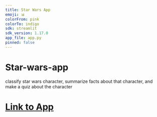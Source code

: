 ```yaml
---
title: Star Wars App
emoji: 📊
colorFrom: pink
colorTo: indigo
sdk: streamlit
sdk_version: 1.17.0
app_file: app.py
pinned: false
---
```


# Star-wars-app
classify star wars character, summarize facts about that character, and make a quiz about the character

# [Link to App](https://huggingface.co/spaces/victorbahlangene/Star-wars-app/tree/main)
